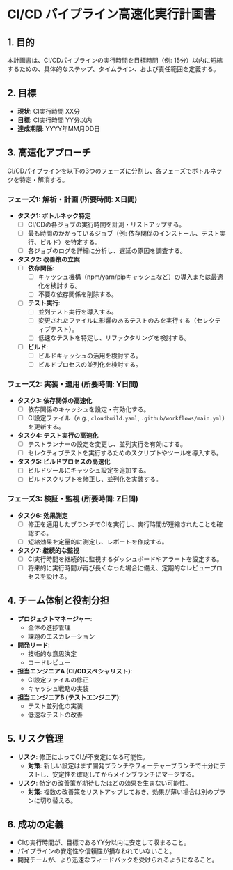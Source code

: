 # CI/CD パイプライン高速化実行計画書

## 1. 目的
本計画書は、CI/CDパイプラインの実行時間を目標時間（例: 15分）以内に短縮するための、具体的なステップ、タイムライン、および責任範囲を定義する。

## 2. 目標
- **現状**: CI実行時間 XX分
- **目標**: CI実行時間 YY分以内
- **達成期限**: YYYY年MM月DD日

## 3. 高速化アプローチ
CI/CDパイプラインを以下の3つのフェーズに分割し、各フェーズでボトルネックを特定・解消する。

### フェーズ1: 解析・計画 (所要時間: X日間)
- **タスク1: ボトルネック特定**
  - [ ] CI/CDの各ジョブの実行時間を計測・リストアップする。
  - [ ] 最も時間のかかっているジョブ（例: 依存関係のインストール、テスト実行、ビルド）を特定する。
  - [ ] 各ジョブのログを詳細に分析し、遅延の原因を調査する。

- **タスク2: 改善策の立案**
  - [ ] **依存関係**:
    - [ ] キャッシュ機構（npm/yarn/pipキャッシュなど）の導入または最適化を検討する。
    - [ ] 不要な依存関係を削除する。
  - [ ] **テスト実行**:
    - [ ] 並列テスト実行を導入する。
    - [ ] 変更されたファイルに影響のあるテストのみを実行する（セレクティブテスト）。
    - [ ] 低速なテストを特定し、リファクタリングを検討する。
  - [ ] **ビルド**:
    - [ ] ビルドキャッシュの活用を検討する。
    - [ ] ビルドプロセスの並列化を検討する。

### フェーズ2: 実装・適用 (所要時間: Y日間)
- **タスク3: 依存関係の高速化**
  - [ ] 依存関係のキャッシュを設定・有効化する。
  - [ ] CI設定ファイル（e.g., `cloudbuild.yaml`, `.github/workflows/main.yml`）を更新する。

- **タスク4: テスト実行の高速化**
  - [ ] テストランナーの設定を変更し、並列実行を有効にする。
  - [ ] セレクティブテストを実行するためのスクリプトやツールを導入する。

- **タスク5: ビルドプロセスの高速化**
  - [ ] ビルドツールにキャッシュ設定を追加する。
  - [ ] ビルドスクリプトを修正し、並列化を実装する。

### フェーズ3: 検証・監視 (所要時間: Z日間)
- **タスク6: 効果測定**
  - [ ] 修正を適用したブランチでCIを実行し、実行時間が短縮されたことを確認する。
  - [ ] 短縮効果を定量的に測定し、レポートを作成する。

- **タスク7: 継続的な監視**
  - [ ] CI実行時間を継続的に監視するダッシュボードやアラートを設定する。
  - [ ] 将来的に実行時間が再び長くなった場合に備え、定期的なレビュープロセスを設ける。

## 4. チーム体制と役割分担
- **プロジェクトマネージャー**:
  - 全体の進捗管理
  - 課題のエスカレーション
- **開発リード**:
  - 技術的な意思決定
  - コードレビュー
- **担当エンジニアA (CI/CDスペシャリスト)**:
  - CI設定ファイルの修正
  - キャッシュ戦略の実装
- **担当エンジニアB (テストエンジニア)**:
  - テスト並列化の実装
  - 低速なテストの改善

## 5. リスク管理
- **リスク**: 修正によってCIが不安定になる可能性。
  - **対策**: 新しい設定はまず開発ブランチやフィーチャーブランチで十分にテストし、安定性を確認してからメインブランチにマージする。
- **リスク**: 特定の改善策が期待したほどの効果を生まない可能性。
  - **対策**: 複数の改善策をリストアップしておき、効果が薄い場合は別のプランに切り替える。

## 6. 成功の定義
- CIの実行時間が、目標であるYY分以内に安定して収まること。
- パイプラインの安定性や信頼性が損なわれていないこと。
- 開発チームが、より迅速なフィードバックを受けられるようになること。